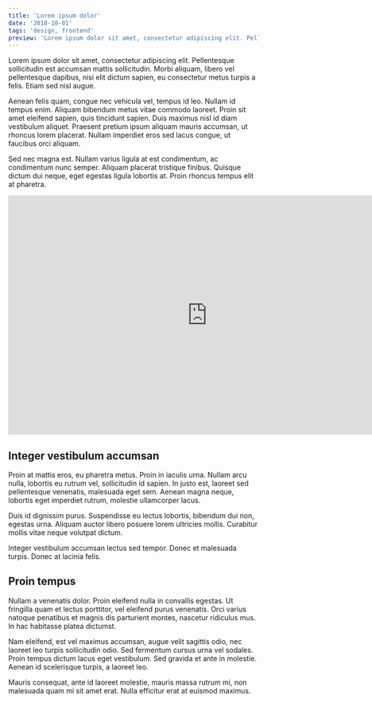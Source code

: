 ```yaml
---
title: 'Lorem ipsum dolor'
date: '2018-10-01'
tags: 'design, frontend'
preview: 'Lorem ipsum dolor sit amet, consectetur adipiscing elit. Pellentesque sollicitudin est accumsan mattis sollicitudin. Morbi aliquam, libero vel pellentesque dapibus, nisi elit dictum sapien, eu consectetur metus turpis a felis. Etiam sed nisl augue. Aenean felis quam, congue nec vehicula vel, tempus id leo.'
---
```


Lorem ipsum dolor sit amet, consectetur adipiscing elit. Pellentesque sollicitudin est accumsan mattis sollicitudin. Morbi aliquam, libero vel pellentesque dapibus, nisi elit dictum sapien, eu consectetur metus turpis a felis. Etiam sed nisl augue.

Aenean felis quam, congue nec vehicula vel, tempus id leo. Nullam id tempus enim. Aliquam bibendum metus vitae commodo laoreet. Proin sit amet eleifend sapien, quis tincidunt sapien. Duis maximus nisl id diam vestibulum aliquet. Praesent pretium ipsum aliquam mauris accumsan, ut rhoncus lorem placerat. Nullam imperdiet eros sed lacus congue, ut faucibus orci aliquam.

Sed nec magna est. Nullam varius ligula at est condimentum, ac condimentum nunc semper. Aliquam placerat tristique finibus. Quisque dictum dui neque, eget egestas ligula lobortis at. Proin rhoncus tempus elit at pharetra.

<iframe width="800" height="481" src="https://www.youtube.com/embed/ZHHbpy91O2E" frameborder="0" allow="accelerometer; autoplay; encrypted-media; gyroscope; picture-in-picture" allowfullscreen></iframe>

## Integer vestibulum accumsan

Proin at mattis eros, eu pharetra metus. Proin in iaculis urna. Nullam arcu nulla, lobortis eu rutrum vel, sollicitudin id sapien. In justo est, laoreet sed pellentesque venenatis, malesuada eget sem. Aenean magna neque, lobortis eget imperdiet rutrum, molestie ullamcorper lacus.

Duis id dignissim purus. Suspendisse eu lectus lobortis, bibendum dui non, egestas urna. Aliquam auctor libero posuere lorem ultricies mollis. Curabitur mollis vitae neque volutpat dictum.

Integer vestibulum accumsan lectus sed tempor. Donec et malesuada turpis. Donec at lacinia felis.

## Proin tempus

Nullam a venenatis dolor. Proin eleifend nulla in convallis egestas. Ut fringilla quam et lectus porttitor, vel eleifend purus venenatis. Orci varius natoque penatibus et magnis dis parturient montes, nascetur ridiculus mus. In hac habitasse platea dictumst.

Nam eleifend, est vel maximus accumsan, augue velit sagittis odio, nec laoreet leo turpis sollicitudin odio. Sed fermentum cursus urna vel sodales. Proin tempus dictum lacus eget vestibulum. Sed gravida et ante in molestie. Aenean id scelerisque turpis, a laoreet leo.

Mauris consequat, ante id laoreet molestie, mauris massa rutrum mi, non malesuada quam mi sit amet erat. Nulla efficitur erat at euismod maximus.